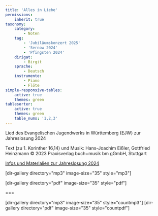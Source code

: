 ```yaml
---
title: 'Alles in Liebe'
permissions:
    inherit: true
taxonomy:
    category:
        - Noten
    tag:
        - 'Jubiläumskonzert 2025'
        - 'Sernow 2024'
        - 'Pfingsten 2024'
    dirigat:
        - Birgit
    sprache:
        - Deutsch
    instrumente:
        - Piano
        - Flöte
simple-responsive-tables:
    active: true
    themes: green
tablesorter:
    active: true
    themes: green
    table_nums: '1,2,3'
---
```


Lied des Evangelischen Jugendwerks in Württemberg (EJW) zur Jahreslosung 2024

Text (zu 1. Korinther 16,14) und Musik: Hans-Joachim Eißler, Gottfried Heinzmann
© 2023 Praxisverlag buch+musik bm gGmbH, Stuttgart

<a target=_blank href=https://jahreslosung.net/alles-in-liebe-lied-zur-jahreslosung-2024-materialien/>Infos und Materialien zur Jahreslosung 2024</a>


[dir-gallery directory="mp3" image-size="35" style="mp3"]

[dir-gallery directory="pdf" image-size="35" style="pdf"]

===

[dir-gallery directory="mp3" image-size="35" style="countmp3"]
[dir-gallery directory="pdf" image-size="35" style="countpdf"]